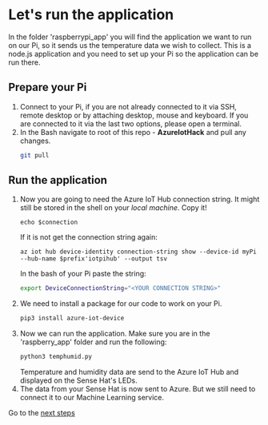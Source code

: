 # Let's run the application

In the folder 'raspberrypi_app' you will find the application we want to run on our Pi, so it sends us the temperature data we wish to collect. This is a node.js application and you need to set up your Pi so the application can be run there.

## Prepare your Pi
1. Connect to your Pi, if you are not already connected to it via SSH, remote desktop or by attaching desktop, mouse and keyboard. If you are connected to it via the last two options, please open a terminal.
1. In the Bash navigate to root of this repo - **AzureIotHack** and pull any changes.
    ```bash
    git pull
    ```

## Run the application

1. Now you are going to need the Azure IoT Hub connection string.
    It might still be stored in the shell on your *local machine*. Copy it!
    ```shell
    echo $connection
    ```
    If it is not get the connection string again:
    ```shell
    az iot hub device-identity connection-string show --device-id myPi --hub-name $prefix'iotpihub' --output tsv
    ```
    In the bash of your Pi paste the string:
    ```bash
    export DeviceConnectionString="<YOUR CONNECTION STRING>"
    ```
1. We need to install a package for our code to work on your Pi.
    ```bash
    pip3 install azure-iot-device
    ```
1. Now we can run the application. Make sure you are in the 'raspberry_app' folder and run the following:
    ```bash
    python3 temphumid.py 
    ```
    Temperature and humidity data are send to the Azure IoT Hub and displayed on the Sense Hat's LEDs.
1. The data from your Sense Hat is now sent to Azure. But we still need to connect it to our Machine Learning service.

Go to the [next steps](./04_pi_function.md)